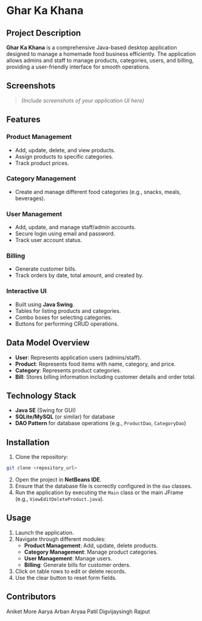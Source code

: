 # Ghar Ka Khana

## Project Description
**Ghar Ka Khana** is a comprehensive Java-based desktop application designed to manage a homemade food business efficiently. The application allows admins and staff to manage products, categories, users, and billing, providing a user-friendly interface for smooth operations.

## Screenshots
> *(Include screenshots of your application UI here)*

## Features

### Product Management
- Add, update, delete, and view products.
- Assign products to specific categories.
- Track product prices.

### Category Management
- Create and manage different food categories (e.g., snacks, meals, beverages).

### User Management
- Add, update, and manage staff/admin accounts.
- Secure login using email and password.
- Track user account status.

### Billing
- Generate customer bills.
- Track orders by date, total amount, and created by.

### Interactive UI
- Built using **Java Swing**.
- Tables for listing products and categories.
- Combo boxes for selecting categories.
- Buttons for performing CRUD operations.

## Data Model Overview
- **User**: Represents application users (admins/staff).
- **Product**: Represents food items with name, category, and price.
- **Category**: Represents product categories.
- **Bill**: Stores billing information including customer details and order total.

## Technology Stack
- **Java SE** (Swing for GUI)
- **SQLite/MySQL** (or similar) for database
- **DAO Pattern** for database operations (e.g., `ProductDao`, `CategoryDao`)

## Installation
1. Clone the repository:
```bash
git clone <repository_url>
```
2. Open the project in **NetBeans IDE**.
3. Ensure that the database file is correctly configured in the `dao` classes.
4. Run the application by executing the `Main` class or the main JFrame (e.g., `ViewEditDeleteProduct.java`).

## Usage
1. Launch the application.
2. Navigate through different modules:
   - **Product Management**: Add, update, delete products.
   - **Category Management**: Manage product categories.
   - **User Management**: Manage users.
   - **Billing**: Generate bills for customer orders.
3. Click on table rows to edit or delete records.
4. Use the clear button to reset form fields.




## Contributors
Aniket More
Aarya Arban
Aryaa Patil
Digvijaysingh Rajput

